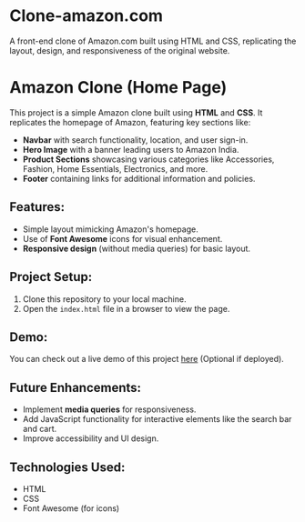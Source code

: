 # Clone-amazon.com
A front-end clone of Amazon.com built using HTML and CSS, replicating the layout, design, and responsiveness of the original website.

# Amazon Clone (Home Page)
This project is a simple Amazon clone built using **HTML** and **CSS**. It replicates the homepage of Amazon, featuring key sections like:

- **Navbar** with search functionality, location, and user sign-in.
- **Hero Image** with a banner leading users to Amazon India.
- **Product Sections** showcasing various categories like Accessories, Fashion, Home Essentials, Electronics, and more.
- **Footer** containing links for additional information and policies.

## Features:
- Simple layout mimicking Amazon's homepage.
- Use of **Font Awesome** icons for visual enhancement.
- **Responsive design** (without media queries) for basic layout.

## Project Setup:
1. Clone this repository to your local machine.
2. Open the `index.html` file in a browser to view the page.

## Demo:
You can check out a live demo of this project [here](https://your-demo-link.com) (Optional if deployed).

## Future Enhancements:
- Implement **media queries** for responsiveness.
- Add JavaScript functionality for interactive elements like the search bar and cart.
- Improve accessibility and UI design.

## Technologies Used:
- HTML
- CSS
- Font Awesome (for icons)

